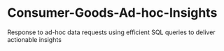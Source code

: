 # Consumer-Goods-Ad-hoc-Insights
 Response to ad-hoc data requests using efficient SQL queries to deliver actionable insights 
